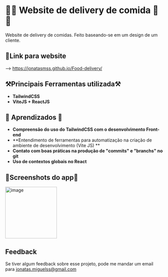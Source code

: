 # 📱📱 Website de delivery de comida 📱📱
Website de delivery de comidas. Feito baseando-se em um design de um cliente.

## 🔗Link para website
--> https://jonatasmss.github.io/Food-delivery/

## ⚒️Principais Ferramentas utilizada⚒️
- **TailwindCSS**
- **ViteJS + ReactJS**

## 🧠 Aprendizados 🧠
- **Compreensão do uso do TailwindCSS com o desenvolvimento Front-end**
- **Entendimento de ferramentas para automatização na criação de ambiente de desenvolvimento (Vite JS) **
- **Contato com boas práticas na produção de "commits" e "branchs" no git**
- **Uso de contextos globais no React**

## 📸Screenshots do app📸

<img width="164" alt="image" src="https://user-images.githubusercontent.com/74430293/222291073-8401985f-7905-40ff-856c-0a5285970b3f.png">

## Feedback

Se tiver algum feedback sobre esse projeto, pode me mandar um email para jonatas.miguelss@gmail.com



